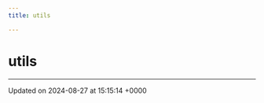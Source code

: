 ```yaml
---
title: utils

---
```


# utils








-------------------------------

Updated on 2024-08-27 at 15:15:14 +0000